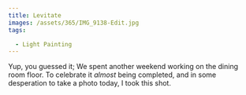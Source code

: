 ```yaml
---
title: Levitate
images: /assets/365/IMG_9138-Edit.jpg
tags:

  - Light Painting
---
```

Yup, you guessed it; We spent another weekend working on the dining room floor. To celebrate it _almost_ being completed, and in some desperation to take a photo today, I took this shot.
